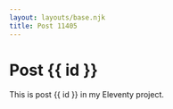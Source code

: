 ```yaml
---
layout: layouts/base.njk
title: Post 11405
---
```


# Post {{ id }}

This is post {{ id }} in my Eleventy project.
